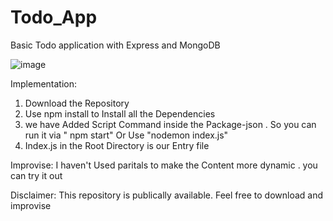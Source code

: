 # Todo_App
Basic Todo application with Express and MongoDB


![image](https://user-images.githubusercontent.com/41503134/227735134-54e5e6d8-31b3-43b5-963c-752bcedd12e4.png)


Implementation:
  1. Download the Repository
  2. Use npm install to Install all the Dependencies
  3. we have Added Script Command inside the Package-json . So you can run it via " npm start" Or Use "nodemon index.js"
  4. Index.js in the Root Directory is our Entry file 
  
  
  Improvise:
    I haven't Used paritals to make the Content more dynamic . you can try it out
   
   
 Disclaimer:
   This repository is publically available. Feel free to download and improvise 
